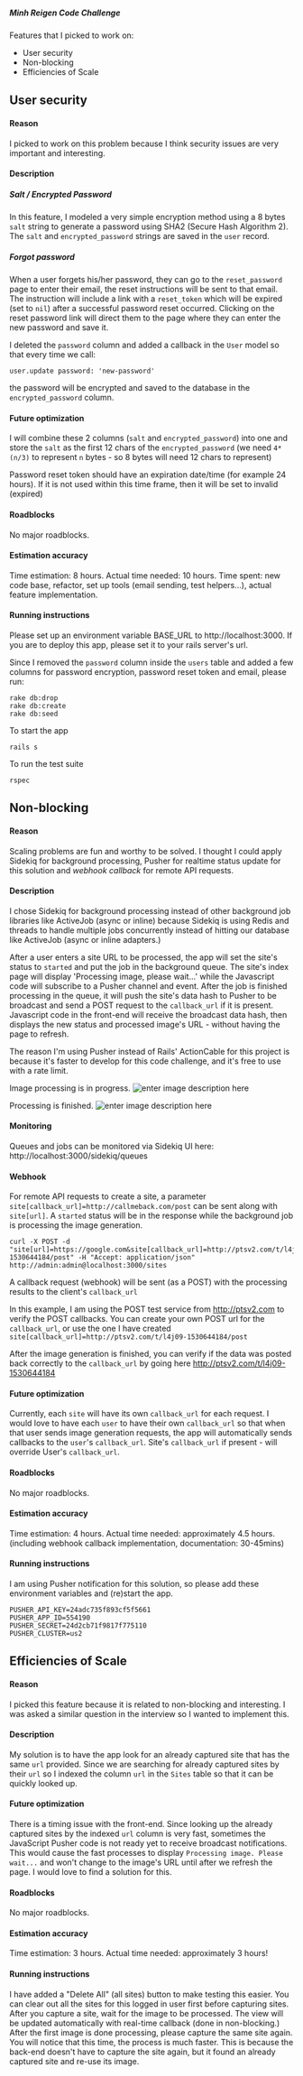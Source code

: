 
##### Minh Reigen Code Challenge

Features that I picked to work on:
 - User security
 - Non-blocking
 - Efficiencies of Scale

## User security
#### Reason
I picked to work on this problem because I think security issues are very important and interesting.
#### Description
##### Salt / Encrypted Password
In this feature, I modeled a very simple encryption method using a 8 bytes `salt` string to generate a password using SHA2 (Secure Hash Algorithm 2). The `salt` and `encrypted_password` strings are saved in the `user` record.

##### Forgot password
When a user forgets his/her password, they can go to the `reset_password` page to enter their email, the reset instructions will be sent to that email. The instruction will include a link with a `reset_token` which will be expired (set to `nil`) after a successful password reset occurred. Clicking on the reset password link will direct them to the page where they can enter the new password and save it.

I deleted the `password` column and added a callback in the `User` model so that every time we call:

```
user.update password: 'new-password'
```
the password will be encrypted and saved to the database in the `encrypted_password` column.
#### Future optimization
I will combine these 2 columns (`salt` and `encrypted_password`) into one and store the `salt` as the first 12 chars of the `encrypted_password` (we need `4*(n/3)` to represent `n` bytes - so 8 bytes will need 12 chars to represent)

Password reset token should have an expiration date/time (for example 24 hours). If it is not used within this time frame, then it will be set to invalid (expired)

#### Roadblocks
No major roadblocks.
#### Estimation accuracy
Time estimation: 8 hours. Actual time needed: 10 hours. Time spent: new code base, refactor, set up tools (email sending, test helpers...), actual feature implementation.

#### Running instructions

Please set up an environment variable BASE_URL to http://localhost:3000. If you are to deploy this app, please set it to your rails server's url.

Since I removed the `password` column inside the `users` table and added a few columns for password encryption, password reset token and email, please run:

```
rake db:drop
rake db:create
rake db:seed
```
To start the app
```
rails s
```
To run the test suite
```
rspec
```

## Non-blocking
#### Reason
Scaling problems are fun and worthy to be solved. I thought I could apply Sidekiq for background processing, Pusher for realtime status update for this solution and *webhook callback* for remote API requests.

#### Description
I chose Sidekiq for background processing instead of other background job libraries like ActiveJob (async or inline) because Sidekiq is using Redis and threads to handle multiple jobs concurrently instead of hitting our database like ActiveJob (async or inline adapters.)

After a user enters a site URL to be processed, the app will set the site's status to `started` and put the job in the background queue. The site's index page will display 'Processing image, please wait...' while the Javascript code will subscribe to a Pusher channel and event. After the job is finished processing in the queue, it will push the site's data hash to Pusher to be broadcast and send a POST request to the `callback_url` if it is present. Javascript code in the front-end will receive the broadcast data hash, then displays the new status and processed image's URL - without having the page to refresh.

The reason I'm using Pusher instead of Rails' ActionCable for this project is because it's faster to develop for this code challenge, and it's free to use with a rate limit.

Image processing is in progress.
![enter image description here](https://s3-us-west-1.amazonaws.com/survey-monkey-test/processing-please-wait.png)

Processing is finished.
![enter image description here](https://s3-us-west-1.amazonaws.com/survey-monkey-test/process-done.png)

#### Monitoring
Queues and jobs can be monitored via Sidekiq UI here:
http://localhost:3000/sidekiq/queues


#### Webhook
For remote API requests to create a site, a parameter `site[callback_url]=http://callmeback.com/post` can be sent along with `site[url]`. A `started` status will be in the response while the background job is processing the image generation.

```
curl -X POST -d "site[url]=https://google.com&site[callback_url]=http://ptsv2.com/t/l4j09-1530644184/post" -H "Accept: application/json" http://admin:admin@localhost:3000/sites
```
A callback request (webhook) will be sent (as a POST) with the processing results to the client's `callback_url`

In this example, I am using the POST test service from http://ptsv2.com to verify the POST callbacks.  You can create your own POST url for the `callback_url`, or use the one I have created `site[callback_url]=http://ptsv2.com/t/l4j09-1530644184/post`

After the image generation is finished, you can verify if the data was posted back correctly to the `callback_url` by going here http://ptsv2.com/t/l4j09-1530644184

#### Future optimization
Currently, each `site` will have its own `callback_url` for each request. I would love to have each `user` to have their own `callback_url` so that when that user sends image generation requests, the app will automatically sends callbacks to the `user`'s `callback_url`. Site's `callback_url` if present - will override User's `callback_url`.

#### Roadblocks
No major roadblocks.

#### Estimation accuracy
Time estimation: 4 hours. Actual time needed: approximately 4.5 hours. (including webhook callback implementation, documentation: 30-45mins)

#### Running instructions
I am using Pusher notification for this solution, so please add these environment variables and (re)start the app.
```
PUSHER_API_KEY=24adc735f893cf5f5661
PUSHER_APP_ID=554190
PUSHER_SECRET=24d2cb71f9817f775110
PUSHER_CLUSTER=us2
```

## Efficiencies of Scale
#### Reason
I picked this feature because it is related to non-blocking and interesting. I was asked a similar question in the interview so I wanted to implement this.

#### Description
My solution is to have the app look for an already captured site that has the same `url` provided. Since we are searching for already captured sites by their `url` so I indexed the column `url` in the `Sites` table so that it can be quickly looked up.

#### Future optimization
There is a timing issue with the front-end. Since looking up the already captured sites by the indexed `url` column is very fast, sometimes the JavaScript Pusher code is not ready yet to receive broadcast notifications. This would cause the fast processes to display `Processing image. Please wait...` and won't change to the image's URL until after we refresh the page. I would love to find a solution for this.

#### Roadblocks
No major roadblocks.

#### Estimation accuracy
Time estimation: 3 hours. Actual time needed: approximately 3 hours!
#### Running instructions
I have added a "Delete All" (all sites) button to make testing this easier. You can clear out all the sites for this logged in user first before capturing sites. After you capture a site, wait for the image to be processed. The view will be updated automatically with real-time callback (done in non-blocking.) After the first image is done processing, please capture the same site again. You will notice that this time, the process is much faster. This is because the back-end doesn't have to capture the site again, but it found an already captured site and re-use its image.
